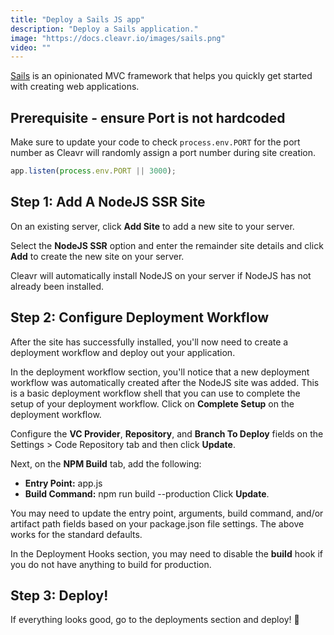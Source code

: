 ```yaml
---
title: "Deploy a Sails JS app"
description: "Deploy a Sails application."
image: "https://docs.cleavr.io/images/sails.png"
video: ""
---
```


[Sails](https://sailsjs.com/) is an opinionated MVC framework that helps you quickly get started with creating web applications.

## Prerequisite - ensure Port is not hardcoded

Make sure to update your code to check `process.env.PORT` for the port number as Cleavr will randomly assign a port number during site creation.

```javascript
app.listen(process.env.PORT || 3000);
```

## Step 1: Add A NodeJS SSR Site

On an existing server, click **Add Site** to add a new site to your server.

Select the **NodeJS SSR** option and enter the remainder site details and click **Add** to create the new site on your server.

Cleavr will automatically install NodeJS on your server if NodeJS has not already been installed.

## Step 2: Configure Deployment Workflow

After the site has successfully installed, you'll now need to create a deployment workflow and deploy out your application.

In the deployment workflow section, you'll notice that a new deployment workflow was automatically created after the NodeJS site was added. This is a basic deployment workflow shell
that you can use to complete the setup of your deployment workflow. Click on **Complete Setup** on the deployment workflow.

Configure the **VC Provider**, **Repository**, and **Branch To Deploy** fields on the Settings > Code Repository tab and then click **Update**.

Next, on the **NPM Build** tab, add the following:

- **Entry Point:** app.js
- **Build Command:** npm run build --production
  Click **Update**.

<base-info>
You may need to update the entry point, arguments, build command, and/or artifact path fields based on your package.json file settings. 
The above works for the standard defaults.
</base-info>

In the Deployment Hooks section, you may need to disable the **build** hook if you do not have anything to build for production.

## Step 3: Deploy!

If everything looks good, go to the deployments section and deploy! 🚀
